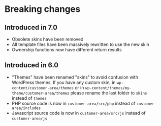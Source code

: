 # Breaking changes  

## Introduced in 7.0

- Obsolete skins have been removed
- All template files have been massively rewritten to use the new skin 
- Ownership functions now have different return results

## Introduced in 6.0

- "Themes" have been renamed "skins" to avoid confusion with WordPress themes. If you have any custom skin, in 
  `wp-content/customer-area/themes` or in `wp-content/themes/my-theme/customer-area/themes` please rename the last 
  folder to `skins` instead of `themes`
- PHP source code is now in `customer-area/src/php` instead of `customer-area/includes`
- Javascript source code is now in `customer-area/src/js` instead of `customer-area/js`

